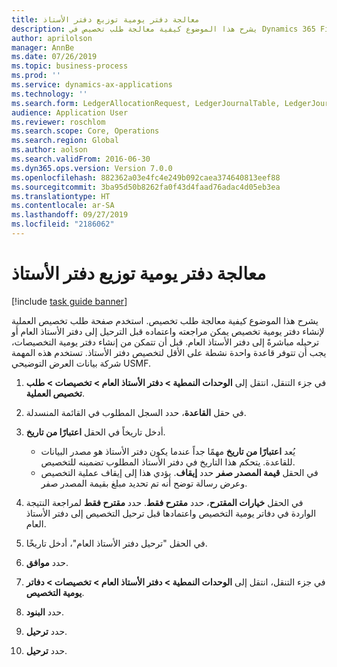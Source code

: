 ```yaml
---
title: ‏‫معالجة دفتر يومية توزيع دفتر الأستاذ‬
description: يشرح هذا الموضوع كيفية معالجة طلب تخصيص في Dynamics 365 Finance.
author: aprilolson
manager: AnnBe
ms.date: 07/26/2019
ms.topic: business-process
ms.prod: ''
ms.service: dynamics-ax-applications
ms.technology: ''
ms.search.form: LedgerAllocationRequest, LedgerJournalTable, LedgerJournalTransAllocation
audience: Application User
ms.reviewer: roschlom
ms.search.scope: Core, Operations
ms.search.region: Global
ms.author: aolson
ms.search.validFrom: 2016-06-30
ms.dyn365.ops.version: Version 7.0.0
ms.openlocfilehash: 882362a03e4fc4e249b092caea374640813eef88
ms.sourcegitcommit: 3ba95d50b8262fa0f43d4faad76adac4d05eb3ea
ms.translationtype: HT
ms.contentlocale: ar-SA
ms.lasthandoff: 09/27/2019
ms.locfileid: "2186062"
---
```

# <a name="process-ledger-allocation-journal"></a>‏‫معالجة دفتر يومية توزيع دفتر الأستاذ‬

[!include [task guide banner](../../includes/task-guide-banner.md)]

يشرح هذا الموضوع كيفية معالجة طلب تخصيص. استخدم صفحة طلب تخصيص العملية لإنشاء دفتر يومية تخصيص يمكن مراجعته واعتماده قبل الترحيل إلى دفتر الأستاذ العام أو ترحيله مباشرةً إلى دفتر الأستاذ العام. قبل أن تتمكن من إنشاء دفتر يومية التخصيصات، يجب أن تتوفر قاعدة واحدة نشطة على الأقل لتخصيص دفتر الأستاذ. تستخدم هذه المهمة شركة بيانات العرض التوضيحي USMF.

1. في جزء التنقل، انتقل إلى **الوحدات النمطية > دفتر الأستاذ العام > تخصيصات > طلب تخصيص العملية**.
2. في حقل **القاعدة**، حدد السجل المطلوب في القائمة المنسدلة.
3. أدخل تاريخاً في الحقل **اعتبارًا من تاريخ**.

    - يُعد **اعتبارًا من تاريخ** مهمًا جداً عندما يكون دفتر الأستاذ هو مصدر البيانات للقاعدة. يتحكم هذا التاريخ في دفتر الأستاذ المطلوب تضمينه للتخصيص.  
    - في الحقل **قيمة المصدر صفر** حدد **إيقاف**. يؤدي هذا إلى إيقاف عملية التخصيص وعرض رسالة توضح أنه تم تحديد مبلغ بقيمة المصدر صفر.  

4. في الحقل **خيارات المقترح**، حدد **مقترح فقط**. حدد **مقترح فقط** لمراجعة النتيجة الواردة في دفاتر يومية التخصيص واعتمادها قبل ترحيل التخصيص إلى دفتر الأستاذ العام.  
5. في الحقل "ترحيل دفتر الأستاذ العام"، أدخل تاريخًا.
6. حدد **موافق**.
7. في جزء التنقل، انتقل إلى **الوحدات النمطية > دفتر الأستاذ العام > تخصيصات > دفاتر يومية التخصيص**.
8. حدد **البنود**.
9. حدد **ترحيل**.
10. حدد **ترحيل**.

